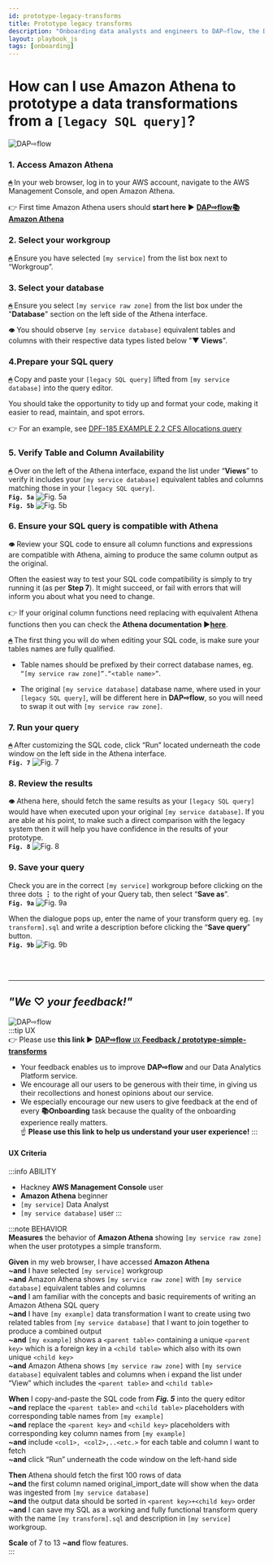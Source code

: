 ```yaml
---
id: prototype-legacy-transforms
title: Prototype legacy transforms
description: "Onboarding data analysts and engineers to DAP⇨flow, the Data Analytics Platform Airflow integration."
layout: playbook_js
tags: [onboarding]
---
```

# How can I use Amazon Athena to prototype a data transformations from a `[legacy SQL query]`?
![DAP⇨flow](../images/DAPairflowFLOWleft.png)  

### 1. Access Amazon Athena
**`🖱`** In your web browser, log in to your AWS account, navigate to the AWS Management Console, and open Amazon Athena. 
   
👉 First time Amazon Athena users should **start here ►** **[DAP⇨flow📚Amazon Athena](../onboarding/access-my-Amazon-Athena-database)** 

### 2. Select your workgroup
**`🖱`** Ensure you have selected `[my service]` from the list box next to “Workgroup”.  
     
### 3. Select your database  
**`🖱`** Ensure you select `[my service raw zone]` from the list box under the "**Database**" section on the left side of the Athena interface.  

**`👁`** You should observe `[my service database]` equivalent tables and columns with their respective data types listed below "**▼ Views**".  

### 4.Prepare your SQL query
**`🖱`** Copy and paste your `[legacy SQL query]` lifted from  `[my service database]` into the query editor.  
     
You should take the opportunity to tidy up and format your code, making it easier to read, maintain, and spot errors.

👉 For an example, see [DPF-185 EXAMPLE 2.2 CFS Allocations query](https://docs.google.com/document/d/1EOBUOT6rZUk4tasub6Mqv\_ywHaXwQscTmFod9HQZQpU/edit?usp=sharing)  

### 5. Verify Table and Column Availability  
**`🖱`** Over on the left of the Athena interface, expand the list under “**Views**” to verify it includes your `[my service database]` equivalent tables and columns matching those in your `[legacy SQL query]`.  
**`Fig. 5a`** ![Fig. 5a](../images/prototype-legacy-transforms-five-a.png)  
**`Fig. 5b`** ![Fig. 5b](../images/prototype-legacy-transforms-five-b.png)

### 6. Ensure your SQL query is compatible with Athena  
**`👁`** Review your SQL code to ensure all column functions and expressions are compatible with Athena, aiming to produce the same column output as the original. 

Often the easiest way to test your SQL code compatibility is simply to try running it (as per **Step 7**). It might succeed, or fail with errors that will inform you about what you need to change.

👉 If your original column functions need replacing with equivalent Athena functions then you can check the **Athena documentation ►[here](https://docs.aws.amazon.com/athena/latest/ug/functions.html)**.

**`🖱`** The first thing you will do when editing your SQL code, is make sure your tables names are fully qualified. 

- Table names should be prefixed by their correct database names, eg. `“[my service raw zone]”.“<table name>”`.  

- The original `[my service database]` database name, where used in your `[legacy SQL query]`, will be different here in **DAP⇨flow**, so you will need to swap it out with `[my service raw zone]`.   

### 7. Run your query  
**`🖱`** After customizing the SQL code, click “Run” located underneath the code window on the left side in the Athena interface.  
**`Fig. 7`** ![Fig. 7](../images/prototype-legacy-transforms-seven.png)

### 8. Review the results  
**`👁`** Athena here, should fetch the same results as your `[legacy SQL query]` would have when executed upon your original `[my service database]`. If you are able at his point, to make such a direct comparison with the legacy system then it will help you have confidence in the results of your prototype.  
**`Fig. 8`** ![Fig. 8](../images/prototype-legacy-transforms-eight.png)

### 9. Save your query 
Check you are in the correct `[my service]` workgroup before clicking on the three dots **⋮** to the right of your Query tab, then select “**Save as**”.  
**`Fig. 9a`** ![Fig. 9a](../images/prototype-legacy-transforms-nine-a.png)  

When the dialogue pops up, enter the name of your transform query eg. `[my transform].sql` and write a description before clicking the “**Save query**” button.  
**`Fig. 9b`** ![Fig. 9b](../images/prototype-legacy-transforms-nine-b.png)

<br> 
</br>  

---
## ***"We* ♡ *your feedback!"***
![DAP⇨flow](../images/DAPairflowFLOWleft.png)  
:::tip UX  
👉 Please use **this link ►** [**DAP⇨flow** `UX` **Feedback / prototype-simple-transforms**](https://docs.google.com/forms/d/e/1FAIpQLSdqeNyWIPMNBHEr-YSyxnXQ4ggTwJPkffMYgFaJ4hGEhIL6LA/viewform?usp=pp_url&entry.339550210=prototype-simple-transforms)  
- Your feedback enables us to improve **DAP⇨flow** and our Data Analytics Platform service.  
- We encourage all our users to be generous with their time, in giving us their recollections and honest opinions about our service.  
- We especially encourage our new users to give feedback at the end of every **📚Onboarding** task because the quality of the onboarding experience really matters.  
☝ **Please use this link to help us understand your user experience!**
:::


#### UX Criteria
:::info ABILITY  
* Hackney **AWS Management Console** user  
* **Amazon Athena** beginner  
* `[my service]` Data Analyst
* `[my service database]` user
:::

:::note BEHAVIOR  
**Measures** the behavior of **Amazon Athena** showing `[my service raw zone]` when the user prototypes a simple transform.

**Given** in my web browser, I have accessed **Amazon Athena**  
**~and** I have selected `[my service]` workgroup  
**~and** Amazon Athena shows `[my service raw zone]` with `[my service database]` equivalent tables and columns  
**~and** I am familiar with the concepts and basic requirements of writing an Amazon Athena SQL query  
**~and** I have `[my example]` data transformation I want to create using two related tables from `[my service database]` that I want to join together to produce a combined output  
**~and** `[my example]` shows  a `<parent table>` containing a unique `<parent key>` which is a foreign key in a `<child table>` which also with its own unique `<child key>`  
**~and** Amazon Athena shows `[my service raw zone]` with `[my service database]` equivalent tables and columns when i expand the list under “View” which  includes the `<parent table>` and `<child table>`

**When** I copy-and-paste the SQL code from ***Fig. 5*** into the query editor  
**~and** replace the  `<parent table>` and  `<child table>` placeholders with corresponding table names from `[my example]`  
**~and** replace the  `<parent key>` and  `<child key>` placeholders with corresponding key column names from `[my example]`  
**~and** include `<col1>, <col2>,..<etc.>` for each table and column I want to fetch   
**~and** click “Run” underneath the code window on the left-hand side

**Then** Athena should fetch the first 100 rows of data   
**~and** the first column named original\_import\_date will show when the data was ingested from `[my service database]`  
**~and** the output data should be sorted in `<parent key>+<child key>` order  
**~and** I can save my SQL as a working and fully functional transform query with the name `[my transform].sql` and description in `[my service]` workgroup.

**Scale** of 7 to 13 **~and** flow features.  
:::
